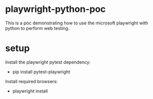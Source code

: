 # playwright-python-poc
This is a poc demonstrating how to use the microsoft playwright with python to perform web testing.

# setup
Install the playwright pytest dependency:
- pip install pytest-playwright

Install required browsers:
- playwright install